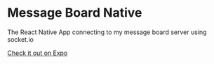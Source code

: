 # Message Board Native

The React Native App connecting to my message board server using socket.io

[Check it out on Expo](https://expo.io/@brannonjames/message-board)